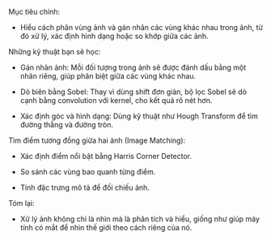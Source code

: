 Mục tiêu chính: 

- Hiểu cách phân vùng ảnh và gán nhãn các vùng khác nhau trong ảnh, từ đó xử lý, xác định hình dạng hoặc so khớp giữa các ảnh.

Những kỹ thuật bạn sẽ học:

- Gán nhãn ảnh: Mỗi đối tượng trong ảnh sẽ được đánh dấu bằng một nhãn riêng, giúp phân biệt giữa các vùng khác nhau.

- Dò biên bằng Sobel: Thay vì dùng shift đơn giản, bộ lọc Sobel sẽ dò cạnh bằng convolution với kernel, cho kết quả rõ nét hơn.

- Xác định góc và hình dạng: Dùng kỹ thuật như Hough Transform để tìm đường thẳng và đường tròn.

Tìm điểm tương đồng giữa hai ảnh (Image Matching):

- Xác định điểm nổi bật bằng Harris Corner Detector.

- So sánh các vùng bao quanh từng điểm.

- Tính đặc trưng mô tả để đối chiếu ảnh.

Tóm lại:

- Xử lý ảnh không chỉ là nhìn mà là phân tích và hiểu, giống như giúp máy tính có mắt để nhìn thế giới theo cách riêng của nó.
